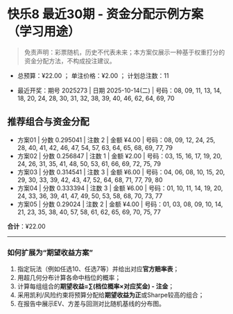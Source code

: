 # 快乐8 最近30期 - 资金分配示例方案（学习用途）

> 免责声明：彩票随机，历史不代表未来；本方案仅展示一种基于权重打分的资金分配方法，不构成投注建议。

- 总预算：¥22.00 ； 单注价格：¥2.00 ； 计划总注数：11

- 最近开奖：期号 2025273 | 日期 2025-10-14(二) | 号码：08, 09, 11, 13, 14, 18, 20, 24, 28, 30, 31, 32, 38, 39, 40, 46, 62, 64, 69, 70


## 推荐组合与资金分配

- 方案01 | 分数 0.295041 | 注数   2 | 金额 ¥4.00 | 号码：08, 09, 12, 24, 25, 28, 40, 41, 42, 46, 47, 54, 57, 63, 64, 65, 68, 69, 77, 79
- 方案02 | 分数 0.256847 | 注数   1 | 金额 ¥2.00 | 号码：03, 15, 16, 17, 19, 20, 24, 26, 31, 35, 41, 48, 50, 53, 61, 66, 69, 72, 75, 79
- 方案03 | 分数 0.314541 | 注数   3 | 金额 ¥6.00 | 号码：04, 06, 08, 10, 15, 20, 29, 30, 33, 39, 42, 43, 47, 52, 64, 68, 71, 77, 79, 80
- 方案04 | 分数 0.333394 | 注数   3 | 金额 ¥6.00 | 号码：01, 10, 11, 14, 19, 20, 24, 33, 36, 39, 41, 47, 49, 50, 53, 58, 68, 70, 73, 77
- 方案05 | 分数 0.29024 | 注数   2 | 金额 ¥4.00 | 号码：01, 03, 08, 09, 10, 14, 21, 23, 35, 38, 40, 57, 58, 61, 62, 65, 69, 70, 75, 77

**合计**：¥22.00


---
### 如何扩展为“期望收益方案”

1) 指定玩法（例如任选10、任选7等）并给出对应**官方赔率表**；
2) 用超几何分布计算各命中档位的概率；
3) 计算每组组合的**期望收益=∑(档位概率×对应奖金) - 注金**；
4) 采用凯利/风险约束将预算分配给**期望收益为正**或Sharpe较高的组合；
5) 在报告中展示EV、方差与回测对比随机基线的分布图。